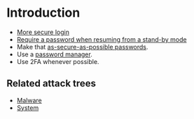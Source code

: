 # Introduction

* [More secure login](login.md)
* [Require a password when resuming from a stand-by mode](resuming.md)
* Make that [as-secure-as-possible passwords](passwords.md).
* Use a [password manager](password-manager.md).
* Use 2FA whenever possible.

## Related attack trees

* [Malware](attack-trees:docs/malware/README)
* [System](attack-trees:docs/system/README)